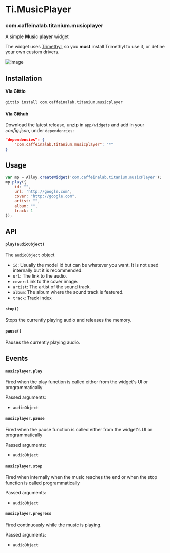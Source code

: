 # Ti.MusicPlayer

### com.caffeinalab.titanium.musicplayer

A simple **Music player** widget

The widget uses [Trimethyl](https://github.com/CaffeinaLab/Trimethyl), so you **must** install Trimethyl to use it, or define your own custom drivers.

![image](https://cl.ly/3U2p0c3i0g3s/Image%202017-04-28%20at%204.58.55%20PM.png)

## Installation

#### Via Gittio

```
gittio install com.caffeinalab.titanium.musicplayer
```

#### Via Github

Download the latest release, unzip in `app/widgets` and add in your *config.json*, under `dependencies`:

```json
"dependencies": {
    "com.caffeinalab.titanium.musicplayer": "*"
}
```

## Usage

```javascript
var mp = Alloy.createWidget('com.caffeinalab.titanium.musicPlayer');
mp.play({
    id: "",
    url: 'http://google.com',
    cover: "http://google.com",
    artist: "",
    album: "",
    track: 1
});
```

## API

#### `play(audioObject) `

The `audioObject` object

* `id`: Usually the model id but can be whatever you want. It is not used internally but it is recommended.
* `url`: The link to the audio.
* `cover`: Link to the cover image.
* `artist`: The artist of the sound track.
* `album`: The album where the sound track is featured.
* `track`: Track index

#### `stop()`

Stops the currently playing audio and releases the memory.

#### `pause()`

Pauses the currently playing audio.

## Events

#### `musicplayer.play`

Fired when the play function is called either from the widget's UI or programmatically

Passed arguments:

* `audioObject`

#### `musicplayer.pause`

Fired when the pause function is called either from the widget's UI or programmatically

Passed arguments:

* `audioObject`

#### `musicplayer.stop`

Fired when internally when the music reaches the end or when the stop function is called programmatically

Passed arguments:

* `audioObject`

#### `musicplayer.progress`

Fired continuously while the music is playing.

Passed arguments:

* `audioObject`
